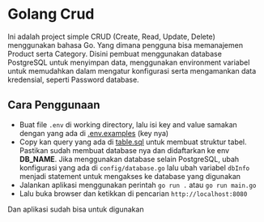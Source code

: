 # Golang Crud
Ini adalah project simple CRUD (Create, Read, Update, Delete) menggunakan bahasa Go. Yang dimana pengguna bisa memanajemen Product serta Category. Disini pembuat menggunakan database PostgreSQL untuk menyimpan data, menggunakan environment variabel untuk memudahkan dalam mengatur konfigurasi serta mengamankan data kredensial, seperti Password database.

## Cara Penggunaan
- Buat file `.env` di working directory, lalu isi key and value samakan dengan yang ada di [.env.examples](.env.examples) (key nya)
- Copy kan query yang ada di [table.sql](table.sql) untuk membuat struktur tabel. Pastikan sudah membuat database nya dan didaftarkan ke env **DB_NAME**. Jika menggunakan database selain PostgreSQL, ubah konfigurasi yang ada di `config/database.go` lalu ubah variabel `dbInfo` menjadi statement untuk mengakses ke database yang digunakan
- Jalankan aplikasi menggunakan perintah `go run .` atau `go run main.go`
- Lalu buka browser dan ketikkan di pencarian `http://localhost:8080`

Dan aplikasi sudah bisa untuk digunakan

